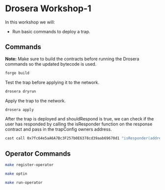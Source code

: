 # Drosera Workshop-1

In this workshop we will:

- Run basic commands to deploy a trap.

## Commands

**Note:** Make sure to build the contracts before running the Drosera commands so the updated bytecode is used.

```bash
forge build
```

Test the trap before applying it to the network.

```bash
drosera dryrun
```

Apply the trap to the network.

```bash
drosera apply
```

After the trap is deployed and shouldRespond is true, we can check if the user has responded by calling the isResponder function on the response contract and pass in the trapConfig owners address.

```bash
cast call 0x7fc64e5aA6A7Bc3F257b0E6378cd39aab69670d1 "isResponder(address)" <owner_address> --rpc-url https://ethereum-holesky-rpc.publicnode.com
```

## Operator Commands

```bash
make register-operator
```

```bash
make optin
```

```bash
make run-operator
```
